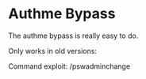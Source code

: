 # Authme Bypass
The authme bypass is really easy to do.

Only works in old versions:

Command exploit: /pswadminchange
